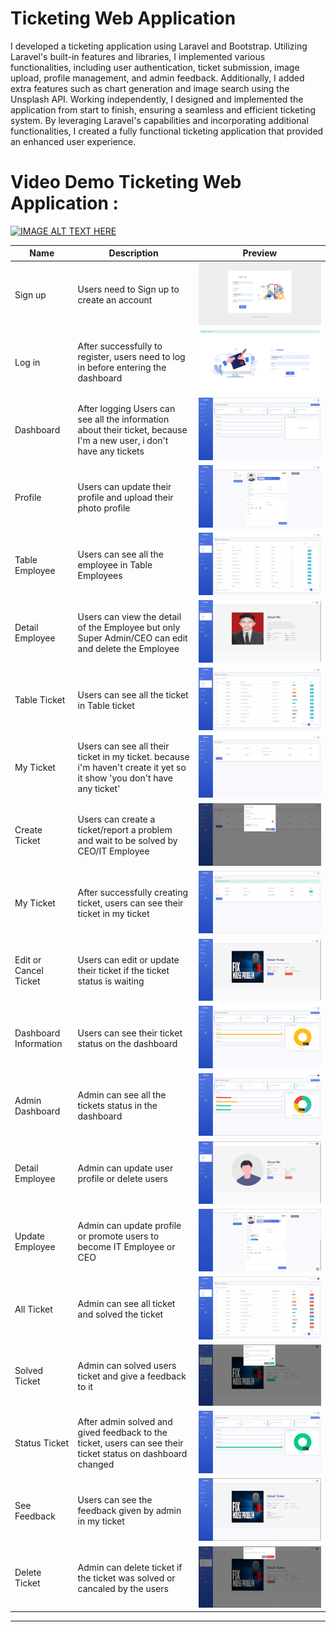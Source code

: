 # Ticketing Web Application

I developed a ticketing application using Laravel and Bootstrap. Utilizing Laravel's built-in features and libraries, I implemented various functionalities, including user authentication, ticket submission, image upload, profile management, and admin feedback. Additionally, I added extra features such as chart generation and image search using the Unsplash API. Working independently, I designed and implemented the application from start to finish, ensuring a seamless and efficient ticketing system. By leveraging Laravel's capabilities and incorporating additional functionalities, I created a fully functional ticketing application that provided an enhanced user experience.

# Video Demo Ticketing Web Application :

[![IMAGE ALT TEXT HERE](https://img.youtube.com/vi/NexhEJfP6mQ/0.jpg)](https://drive.google.com/file/d/11ZjAQnNHXwOAOayjev5PypllmgN1MXXl/view?usp=sharing) 



| Name  | Description | Preview |
| ------------- | ------------- |------------- |
| Sign up | Users need to Sign up to create an account | ![alt text](./doc/register.png) |
| Log in | After successfully to register, users need to log in before entering the dashboard | ![alt text](./doc/login.png) |
| Dashboard | After logging Users can see all the information about their ticket, because I'm a new user, i don't have any tickets | ![alt text](./doc/new-dashboard.png) |
| Profile | Users can update their profile and upload their photo profile | ![alt text](./doc/new-profile.png) |
| Table Employee | Users can see all the employee in Table Employees | ![alt text](./doc/new-employee.png) |
| Detail Employee | Users can view the detail of the Employee but only Super Admin/CEO can edit and delete the Employee | ![alt text](./doc/new-detail-employee.png) |
| Table Ticket | Users can see all the ticket in Table ticket | ![alt text](./doc/new-table-ticket.png) |
| My Ticket | Users can see all their ticket in my ticket. because i'm haven't create it yet so it show 'you don't have any ticket' | ![alt text](./doc/my-ticket.png) |
| Create Ticket | Users can create a ticket/report a problem and wait to be solved by CEO/IT Employee | ![alt text](./doc/report-prob.png) |
| My Ticket | After successfully creating ticket, users can see their ticket in my ticket | ![alt text](./doc/list-my-ticket.png) |
| Edit or Cancel Ticket | Users can edit or update their ticket if the ticket status is waiting | ![alt text](./doc/edit-ticket.png) |
| Dashboard Information | Users can see their ticket status on the dashboard | ![alt text](./doc/new-dashboard2.png) |
| Admin Dashboard | Admin can see all the tickets status in the dashboard | ![alt text](./doc/admin-dashboard.png) |
| Detail Employee | Admin can update user profile or delete users | ![alt text](./doc/admin-detail-semployee.png) |
| Update Employee | Admin can update profile or promote users to become IT Employee or CEO | ![alt text](./doc/promote-user.png) |
| All Ticket | Admin can see all ticket and solved the ticket | ![alt text](./doc/admin-ticket.png) |
| Solved Ticket | Admin can solved users ticket and give a feedback to it | ![alt text](./doc/solved-ticket.png) |
| Status Ticket | After admin solved and gived feedback to the ticket, users can see their ticket status on dashboard changed| ![alt text](./doc/new-dashboard3.png) |
| See Feedback | Users can see the feedback given by admin in my ticket | ![alt text](./doc/see-feedback.png) |
| Delete Ticket | Admin can delete ticket if the ticket was solved or cancaled by the users | ![alt text](./doc/delete-ticket.png) |

---


